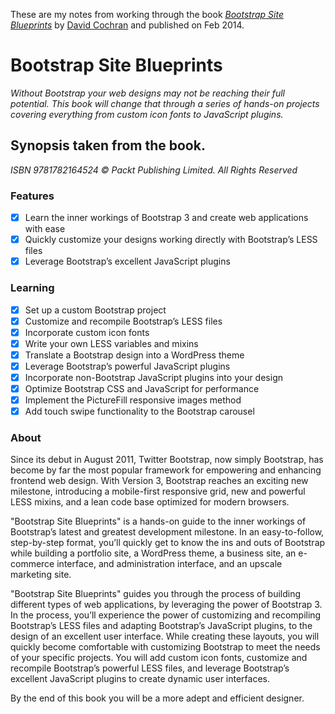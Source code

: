 These are my notes from working through the book
[*Bootstrap Site Blueprints*](https://www.packtpub.com/web-development/bootstrap-site-blueprints)
by [David Cochran](http://alittlecode.com/)
and published on Feb 2014.

# Bootstrap Site Blueprints
*Without Bootstrap your web designs may not be reaching their full potential. This book will change that through a series of hands-on projects covering everything from custom icon fonts to JavaScript plugins.*

## Synopsis taken from the book.
*ISBN 9781782164524 © Packt Publishing Limited. All Rights Reserved*

### Features

- [x] Learn the inner workings of Bootstrap 3 and create web applications with ease
- [x] Quickly customize your designs working directly with Bootstrap’s LESS files
- [x] Leverage Bootstrap’s excellent JavaScript plugins

### Learning

- [x] Set up a custom Bootstrap project
- [x] Customize and recompile Bootstrap’s LESS files
- [x] Incorporate custom icon fonts
- [x] Write your own LESS variables and mixins
- [x] Translate a Bootstrap design into a WordPress theme
- [x] Leverage Bootstrap’s powerful JavaScript plugins
- [x] Incorporate non-Bootstrap JavaScript plugins into your design
- [x] Optimize Bootstrap CSS and JavaScript for performance
- [x] Implement the PictureFill responsive images method
- [x] Add touch swipe functionality to the Bootstrap carousel

### About

Since its debut in August 2011, Twitter Bootstrap, now simply Bootstrap, has become by far the most popular framework for empowering and enhancing frontend web design. With Version 3, Bootstrap reaches an exciting new milestone, introducing a mobile-first responsive grid, new and powerful LESS mixins, and a lean code base optimized for modern browsers.

"Bootstrap Site Blueprints" is a hands-on guide to the inner workings of Bootstrap’s latest and greatest development milestone. In an easy-to-follow, step-by-step format, you’ll quickly get to know the ins and outs of Bootstrap while building a portfolio site, a WordPress theme, a business site, an e-commerce interface, and administration interface, and an upscale marketing site.

"Bootstrap Site Blueprints" guides you through the process of building different types of web applications, by leveraging the power of Bootstrap 3. In the process, you’ll experience the power of customizing and recompiling Bootstrap’s LESS files and adapting Bootstrap’s JavaScript plugins, to the design of an excellent user interface. While creating these layouts, you will quickly become comfortable with customizing Bootstrap to meet the needs of your specific projects. You will add custom icon fonts, customize and recompile Bootstrap’s powerful LESS files, and leverage Bootstrap’s excellent JavaScript plugins to create dynamic user interfaces.

By the end of this book you will be a more adept and efficient designer.